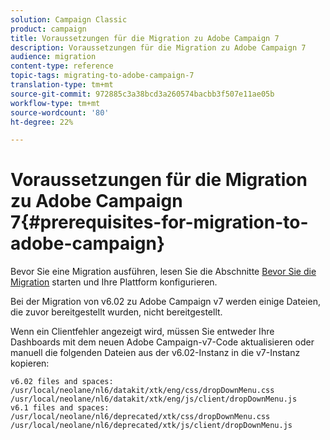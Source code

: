 ```yaml
---
solution: Campaign Classic
product: campaign
title: Voraussetzungen für die Migration zu Adobe Campaign 7
description: Voraussetzungen für die Migration zu Adobe Campaign 7
audience: migration
content-type: reference
topic-tags: migrating-to-adobe-campaign-7
translation-type: tm+mt
source-git-commit: 972885c3a38bcd3a260574bacbb3f507e11ae05b
workflow-type: tm+mt
source-wordcount: '80'
ht-degree: 22%

---
```



# Voraussetzungen für die Migration zu Adobe Campaign 7{#prerequisites-for-migration-to-adobe-campaign}

Bevor Sie eine Migration ausführen, lesen Sie die Abschnitte [Bevor Sie die Migration](../../migration/using/before-starting-migration.md) starten und Ihre Plattform [](../../migration/using/configuring-your-platform.md) konfigurieren.

Bei der Migration von v6.02 zu Adobe Campaign v7 werden einige Dateien, die zuvor bereitgestellt wurden, nicht bereitgestellt.

Wenn ein Clientfehler angezeigt wird, müssen Sie entweder Ihre Dashboards mit dem neuen Adobe Campaign-v7-Code aktualisieren oder manuell die folgenden Dateien aus der v6.02-Instanz in die v7-Instanz kopieren:

```
v6.02 files and spaces:
/usr/local/neolane/nl6/datakit/xtk/eng/css/dropDownMenu.css
/usr/local/neolane/nl6/datakit/xtk/eng/js/client/dropDownMenu.js
v6.1 files and spaces:
/usr/local/neolane/nl6/deprecated/xtk/css/dropDownMenu.css
/usr/local/neolane/nl6/deprecated/xtk/js/client/dropDownMenu.js  
```
